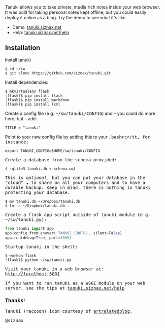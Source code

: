 Tanuki allows you to take private, media rich notes inside your web
browser. It was built for taking personal notes kept offline, but you
could easily deploy it online as a blog. Try the demo to see what it's
like. 

* Demo: [tanuki.siznax.net](http://tanuki.siznax.net/)
* Help: [tanuki.siznax.net/help](http://tanuki.siznax.net/help)


## Installation

Install tanuki

```shell
$ cd ~/sw   
$ git clone https://github.com/siznax/tanuki.git
```

Install dependencies:

```shell
$ mkvirtualenv flask    
(flask)$ pip install flask    
(flask)$ pip install markdown    
(flask)$ pip install lxml
```

Create a config file (e.g. <tt>~/sw/tanuki/CONFIG</tt>) and – you could do more here, but – add:

```shell
TITLE = "tanuki"    
```

Point to your new config file by adding this to your <tt>.bashrc</tt, for instance:

```shell
export TANUKI_CONFIG=$HOME/sw/tanuki/CONFIG
```

Create a database from the schema provided:

```shell
$ sqlite3 tanuki.db < schema.sql
```

This is _optional_, but you can put your database in the "cloud" &#x2601; to share on all your computers and to have a durable backup. Keep in mind, there is nothing in tanuki protecting your database.

```shell
$ mv tanuki.db ~/Dropbox/tanuki.db    
$ ln -s ~/Dropbox/tanuki.db .
```

Create a flask app script outside of tanuki module (e.g. <tt>~/sw/tanuki.py</tt>):

```python
from tanuki import app
app.config.from_envvar('TANUKI_CONFIG', silent=False)
app.run(debug=True, port=5005)
```

Startup tanuki in the shell:

```shell
$ workon flask
(flask)$ python ~/sw/tanuki.py
```

Visit your tanuki in a web browser at: <http://localhost:5001>

If you want to run tanuki as a WSGI module on your web server, see the tips at [tanuki.siznax.net/help](http://tanuki.siznax.net/help)


### Thanks!

Tanuki (raccoon) icon courtesy of
[artrelatedblog](http://artrelatedblog.wordpress.com/2012/08/06/new-pixel-art-avatar/).


@siznax
